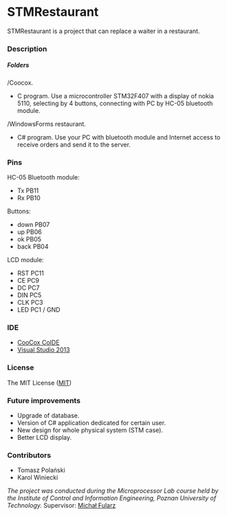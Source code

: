 # STMRestaurant

STMRestaurant is a project that can replace a waiter in a restaurant.

### Description

##### Folders

/Coocox.
* C program. Use a microcontroller STM32F407 with a display of nokia 5110, selecting by 4 buttons, connecting with PC by HC-05 bluetooth module.

/WindowsForms restaurant.	
* C# program. Use your PC with bluetooth module and Internet access to receive orders and send it to the server.

### Pins

HC-05 Bluetooth module:

* Tx PB11
* Rx PB10

Buttons:

* down	PB07
* up	PB06
* ok	PB05
* back	PB04

LCD module:

* RST	PC11
* CE	PC9
* DC	PC7
* DIN	PC5
* CLK	PC3
* LED	PC1 /  GND

### IDE

 * [CooCox CoIDE] 
 * [Visual Studio 2013]	

### License
The MIT License ([MIT])

### Future improvements

* Upgrade of database.
* Version of C# application dedicated for certain user.
* New design for whole physical system (STM case).
* Better LCD display.

### Contributors

* Tomasz Polański 
* Karol Winiecki

*The project was conducted during the Microprocessor Lab course held by the Institute of Control and Information Engineering, Poznan University of Technology.*
Supervisor: [Michał Fularz]


[CooCox CoIDE]:http://www.coocox.org

[Michał Fularz]:https://github.com/Michal-Fularz
[Visual Studio 2013]:https://www.visualstudio.com
[MIT]:http://opensource.org/licenses/MIT
